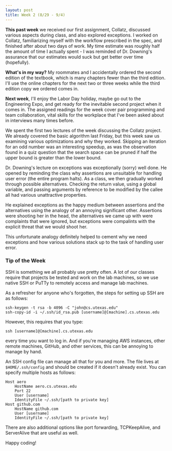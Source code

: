 ```yaml
---
layout: post
title: Week 2 (8/29 - 9/4)
---
```


**This past week** we received our first assignment, Collatz, discussed various aspects during class, and also explored exceptions. I worked on Collatz, familiarizing myself with the workflow prescribed in the spec, and finished after about two days of work. My time estimate was roughly half the amount of time I actually spent - I was reminded of Dr. Downing's assurance that our estimates would suck but get better over time (hopefully). 

**What's in my way?** My roommates and I accidentally ordered the second edition of the textbook, which is many chapters fewer than the third edition. I'll use the online chapters for the next two or three weeks while the third edition copy we ordered comes in.  

**Next week**, I'll enjoy the Labor Day holiday, maybe go out to the Engineering Expo, and get ready for the inevitable second project when it comes in. The assigned readings for the week cover pair programming and team collaboration, vital skills for the workplace that I've been asked about in interviews many times before.   

We spent the first two lectures of the week discussing the Collatz project. We already covered the basic algorithm last Friday, but this week saw us examining various optimizations and why they worked. Skipping an iteration for an odd number was an interesting speedup, as was the observation found in a quiz question that the search space can be pruned if half the upper bound is greater than the lower bound. 

Dr. Downing's lecture on exceptions was exceptionally (sorry) well done. He opened by reminding the class why assertions are unsuitable for handling user error (the entire program halts). As a class, we then gradually worked through possible alternatives. 
Checking the return value, using a global variable, and passing arguments by reference to be modified by the callee all had various unattractive properties.

He explained exceptions as the happy medium between assertions and the alternatives using the analogy of an annoying significant other.
Assertions were shooting her in the head, the alternatives we came up with were complaints that were ignored, but exceptions were compalints with the explicit threat that we would shoot her.

This unfortunate analogy definitely helped to cement why we need exceptions and how various solutions stack up to the task of handling user error.

### Tip of the Week
SSH is something we all probably use pretty often. A lot of our classes require that projects be tested and work on the lab machines, so we use native SSH or PuTTy to remotely access and manage lab machines.

As a refresher for anyone who's forgotten, the steps for setting up SSH are as follows:

```shell
ssh-keygen -t rsa -b 4096 -C "john@cs.utexas.edu"
ssh-copy-id -i ~/.ssh/id_rsa.pub [username]@[machine].cs.utexas.edu
```

However, this requires that you type: 

```shell
ssh [username]@[machine].cs.utexas.edu
```
every time you want to log in. And if you're managing AWS instances, other remote machines, GitHub, and other services, this can be annoying to manage by hand.

An SSH config file can manage all that for you and more. The file lives at ``$HOME/.ssh/config`` and should be created if it doesn't already exist. You can specify multiple hosts as follows:

```shell
Host aero
    HostName aero.cs.utexas.edu
    Port 22
    User [username]
    IdentityFile ~/.ssh/[path to private key]
Host github.com
    HostName github.com
    User [username]
    IdentityFile ~/.ssh/[path to private key]
```

There are also additional options like port forwarding, TCPKeepAlive, and ServerAlive that are useful as well.

Happy coding!
